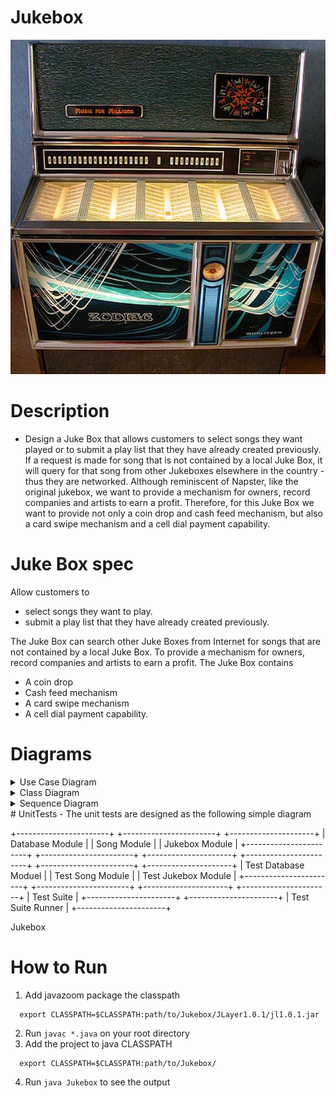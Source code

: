 # Jukebox

<p align="center">
  <img src='juke_box.jpg' alt='Jukebox image'/>
</p>

# Description
- Design a Juke Box that allows customers to select songs they want played or to submit a play list that they have already created previously. If a request is made for song that is not contained by a local Juke Box, it will query for that song from other Jukeboxes elsewhere in the country - thus they are networked. Although reminiscent of Napster, like the original jukebox, we want to provide a mechanism for owners, record companies and artists to earn a profit. Therefore, for this Juke Box we want to provide not only a coin drop and cash feed mechanism, but also a card swipe mechanism and a cell dial payment capability.


# Juke Box spec

Allow customers to
- select songs they want to play.
- submit a play list that they have already created previously.

The Juke Box can search other Juke Boxes from Internet for songs that are not contained by a local Juke Box.
To provide a mechanism for owners, record companies and artists to earn a profit. The Juke Box contains
- A coin drop
- Cash feed mechanism
- A card swipe mechanism
- A cell dial payment capability.

# Diagrams
<details>
   <summary>Use Case Diagram</summary>
   <p><img src='diagrams/use_case_diagram1.png' alt='Use Case Diagram'/></p>
</details>
<details>
   <summary>Class Diagram</summary>
   <p><img src='diagrams/class_diagram1.png' alt='Use Case Diagram'/></p>
</details>
<details>
   <summary>Sequence Diagram</summary>
   <p><img src='diagrams/sequence_diagram1.png' alt='Use Case Diagram'/></p>
</details>
# UnitTests
- The unit tests are designed as the following simple diagram

+-----------------------+   +-----------------------+  +---------------------+
|  Database Module      |   |      Song Module      |  |    Jukebox Module   |
+-----------------------+   +-----------------------+  +---------------------+
+-----------------------+   +-----------------------+  +---------------------+
| Test Database Moduel  |   |    Test Song Module   |  | Test Jukebox Module |
+-----------------------+   +-----------------------+  +---------------------+
                            +----------------------+
                            |      Test Suite      |
                            +----------------------+
                            +----------------------+
                            |  Test Suite Runner   |
                            +----------------------+

Jukebox
# How to Run
1. Add javazoom package the classpath
```
  export CLASSPATH=$CLASSPATH:path/to/Jukebox/JLayer1.0.1/jl1.0.1.jar
```
2. Run `javac *.java` on your root directory
3. Add the project to java CLASSPATH
```
  export CLASSPATH=$CLASSPATH:path/to/Jukebox/
```
4. Run `java Jukebox` to see the output
